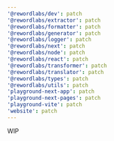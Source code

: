 ```yaml
---
'@rewordlabs/dev': patch
'@rewordlabs/extractor': patch
'@rewordlabs/formatter': patch
'@rewordlabs/generator': patch
'@rewordlabs/logger': patch
'@rewordlabs/next': patch
'@rewordlabs/node': patch
'@rewordlabs/react': patch
'@rewordlabs/transformer': patch
'@rewordlabs/translator': patch
'@rewordlabs/types': patch
'@rewordlabs/utils': patch
'playground-next-app': patch
'playground-next-pages': patch
'playground-vite': patch
'website': patch
---
```


WIP

